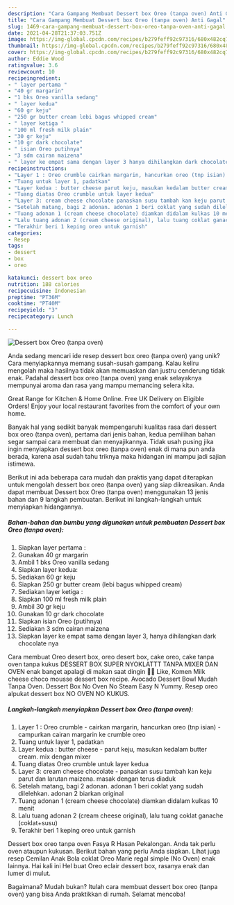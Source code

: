 ```yaml
---
description: "Cara Gampang Membuat Dessert box Oreo (tanpa oven) Anti Gagal"
title: "Cara Gampang Membuat Dessert box Oreo (tanpa oven) Anti Gagal"
slug: 1469-cara-gampang-membuat-dessert-box-oreo-tanpa-oven-anti-gagal
date: 2021-04-28T21:37:03.751Z
image: https://img-global.cpcdn.com/recipes/b279feff92c97316/680x482cq70/dessert-box-oreo-tanpa-oven-foto-resep-utama.jpg
thumbnail: https://img-global.cpcdn.com/recipes/b279feff92c97316/680x482cq70/dessert-box-oreo-tanpa-oven-foto-resep-utama.jpg
cover: https://img-global.cpcdn.com/recipes/b279feff92c97316/680x482cq70/dessert-box-oreo-tanpa-oven-foto-resep-utama.jpg
author: Eddie Wood
ratingvalue: 3.6
reviewcount: 10
recipeingredient:
- " layer pertama "
- "40 gr margarin"
- "1 bks Oreo vanilla sedang"
- " layer kedua"
- "60 gr keju"
- "250 gr butter cream lebi bagus whipped cream"
- " layer ketiga "
- "100 ml fresh milk plain"
- "30 gr keju"
- "10 gr dark chocolate"
- " isian Oreo putihnya"
- "3 sdm cairan maizena"
- " layer ke empat sama dengan layer 3 hanya dihilangkan dark chocolate nya"
recipeinstructions:
- "Layer 1 : Oreo crumble cairkan margarin, hancurkan oreo (tnp isian) campurkan cairan margarin ke crumble oreo"
- "Tuang untuk layer 1, padatkan"
- "Layer kedua : butter cheese parut keju, masukan kedalam butter cream. mix dengan mixer"
- "Tuang diatas Oreo crumble untuk layer kedua"
- "Layer 3: cream cheese chocolate panaskan susu tambah kan keju parut dan larutan maizena. masak dengan terus diaduk"
- "Setelah matang, bagi 2 adonan. adonan 1 beri coklat yang sudah dilelehkan. adonan 2 biarkan original"
- "Tuang adonan 1 (cream cheese chocolate) diamkan didalam kulkas 10 menit"
- "Lalu tuang adonan 2 (cream cheese original), lalu tuang coklat ganache (coklat+susu)"
- "Terakhir beri 1 keping oreo untuk garnish"
categories:
- Resep
tags:
- dessert
- box
- oreo

katakunci: dessert box oreo 
nutrition: 188 calories
recipecuisine: Indonesian
preptime: "PT36M"
cooktime: "PT40M"
recipeyield: "3"
recipecategory: Lunch

---
```



![Dessert box Oreo (tanpa oven)](https://img-global.cpcdn.com/recipes/b279feff92c97316/680x482cq70/dessert-box-oreo-tanpa-oven-foto-resep-utama.jpg)

Anda sedang mencari ide resep dessert box oreo (tanpa oven) yang unik? Cara menyiapkannya memang susah-susah gampang. Kalau keliru mengolah maka hasilnya tidak akan memuaskan dan justru cenderung tidak enak. Padahal dessert box oreo (tanpa oven) yang enak selayaknya mempunyai aroma dan rasa yang mampu memancing selera kita.

Great Range for Kitchen &amp; Home Online. Free UK Delivery on Eligible Orders! Enjoy your local restaurant favorites from the comfort of your own home.

Banyak hal yang sedikit banyak mempengaruhi kualitas rasa dari dessert box oreo (tanpa oven), pertama dari jenis bahan, kedua pemilihan bahan segar sampai cara membuat dan menyajikannya. Tidak usah pusing jika ingin menyiapkan dessert box oreo (tanpa oven) enak di mana pun anda berada, karena asal sudah tahu triknya maka hidangan ini mampu jadi sajian istimewa.


Berikut ini ada beberapa cara mudah dan praktis yang dapat diterapkan untuk mengolah dessert box oreo (tanpa oven) yang siap dikreasikan. Anda dapat membuat Dessert box Oreo (tanpa oven) menggunakan 13 jenis bahan dan 9 langkah pembuatan. Berikut ini langkah-langkah untuk menyiapkan hidangannya.

<!--inarticleads1-->

##### Bahan-bahan dan bumbu yang digunakan untuk pembuatan Dessert box Oreo (tanpa oven):

1. Siapkan  layer pertama :
1. Gunakan 40 gr margarin
1. Ambil 1 bks Oreo vanilla sedang
1. Siapkan  layer kedua:
1. Sediakan 60 gr keju
1. Siapkan 250 gr butter cream (lebi bagus whipped cream)
1. Sediakan  layer ketiga :
1. Siapkan 100 ml fresh milk plain
1. Ambil 30 gr keju
1. Gunakan 10 gr dark chocolate
1. Siapkan  isian Oreo (putihnya)
1. Sediakan 3 sdm cairan maizena
1. Siapkan  layer ke empat sama dengan layer 3, hanya dihilangkan dark chocolate nya


Cara membuat Oreo desert box, oreo desert box, cake oreo, cake tanpa oven tanpa kukus DESSERT BOX SUPER NYOKLATTT TANPA MIXER DAN OVEN enak banget apalagi di makan saat dingin 🤤🤤 Like, Komen Milk cheese choco mousse dessert box recipe. Avocado Dessert Bowl Mudah Tanpa Oven. Dessert Box No Oven No Steam Easy N Yummy. Resep oreo alpukat dessert box NO OVEN NO KUKUS. 

<!--inarticleads2-->

##### Langkah-langkah menyiapkan Dessert box Oreo (tanpa oven):

1. Layer 1 : Oreo crumble - cairkan margarin, hancurkan oreo (tnp isian) - campurkan cairan margarin ke crumble oreo
1. Tuang untuk layer 1, padatkan
1. Layer kedua : butter cheese - parut keju, masukan kedalam butter cream. mix dengan mixer
1. Tuang diatas Oreo crumble untuk layer kedua
1. Layer 3: cream cheese chocolate - panaskan susu tambah kan keju parut dan larutan maizena. masak dengan terus diaduk
1. Setelah matang, bagi 2 adonan. adonan 1 beri coklat yang sudah dilelehkan. adonan 2 biarkan original
1. Tuang adonan 1 (cream cheese chocolate) diamkan didalam kulkas 10 menit
1. Lalu tuang adonan 2 (cream cheese original), lalu tuang coklat ganache (coklat+susu)
1. Terakhir beri 1 keping oreo untuk garnish


Dessert box oreo tanpa oven Fasya R Hasan Pekalongan. Anda tak perlu oven ataupun kukusan. Berikut bahan yang perlu Anda siapkan. Lihat juga resep Cemilan Anak Bola coklat Oreo Marie regal simple (No Oven) enak lainnya. Hai kali ini Hel buat Oreo eclair dessert box, rasanya enak dan lumer di mulut. 

Bagaimana? Mudah bukan? Itulah cara membuat dessert box oreo (tanpa oven) yang bisa Anda praktikkan di rumah. Selamat mencoba!
